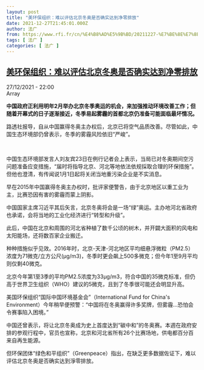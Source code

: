 ```yaml
---
layout: post
title: "美环保组织：难以评估北京冬奥是否确实达到净零排放"
date: 2021-12-27T21:45:01.000Z
author: 法广
from: https://www.rfi.fr/cn/%E4%B8%AD%E5%9B%BD/20211227-%E7%BE%8E%E7%8E%AF%E4%BF%9D%E7%BB%84%E7%BB%87-%E9%9A%BE%E4%BB%A5%E8%AF%84%E4%BC%B0%E5%8C%97%E4%BA%AC%E5%86%AC%E5%A5%A5%E6%98%AF%E5%90%A6%E7%A1%AE%E5%AE%9E%E8%BE%BE%E5%88%B0%E5%87%80%E9%9B%B6%E6%8E%92%E6%94%BE
tags: [ 法广 ]
categories: [ 法广 ]
---
```

<!--1640641501000-->
[美环保组织：难以评估北京冬奥是否确实达到净零排放](https://www.rfi.fr/cn/%E4%B8%AD%E5%9B%BD/20211227-%E7%BE%8E%E7%8E%AF%E4%BF%9D%E7%BB%84%E7%BB%87-%E9%9A%BE%E4%BB%A5%E8%AF%84%E4%BC%B0%E5%8C%97%E4%BA%AC%E5%86%AC%E5%A5%A5%E6%98%AF%E5%90%A6%E7%A1%AE%E5%AE%9E%E8%BE%BE%E5%88%B0%E5%87%80%E9%9B%B6%E6%8E%92%E6%94%BE)
------

<div>
<div>27/12/2021 - 22:00</div>Array<p><strong>                    中国政府正利用明年2月举办北京冬季奥运的机会，来加强推动环境改善工作；但随着开幕式的日子逐渐接近，冬季易起雾霾的首都北京仍准备可能面临最坏情况。                </strong></p><div >                    <p>路透社报导，自从中国赢得冬奥主办权后，北京已将空气品质改善。尽管如此，中国生态环境部仍曾表示，冬季的雾霾风险依旧“严峻”。</p><p> </p><p>中国生态环境部发言人刘友宾23日在例行记者会上表示，当局已对冬奥期间空污问题准备应变措施，“届时将指导北京、河北等地依法依规採取合理的环保措施”。但他也澄清，有传闻说1月1日起将关闭当地重污染企业是不实消息。</p><p>早在2015年中国赢得冬奥主办权时，批评家便警告，由于北京地区以重工业为主，比赛恐因有害的雾霾而蒙上阴影。</p><p>中国国家主席习近平其后矢言，北京冬奥将会是一场“绿”奥运。主办地河北省政府也承诺，会将当地的工业化经济进行“转型和升级”。</p><p>此后，中国在北京和周围的河北省种植了数千公顷的树木，并开闢大面积的风电和太阳能场，还将数百家企业搬迁。</p><p>种种措施似乎见效。2016年时，北京-天津-河北地区平均细悬浮微粒（PM2.5）浓度为71微克/立方公尺(μg/m3)，冬季时更会飙上500多微克；但今年1至9月平均则仅剩40微克。</p><p>北京今年第1至3季的平均PM2.5浓度为33μg/m3，符合中国的35微克标准，但仍高于世界卫生组织（WHO）建议的5微克，且到了冬季很可能还会明显升高。</p><p>美国环保组织“国际中国环境基金会”（International Fund for China's Environment）今年稍早便预警：“中国将在冬奥赢得许多奖牌，但雾霾…恐怕会令赛事陷入困境。”</p><p>中国还曾表示，将让北京冬奥成为史上首度达到“碳中和”的冬奥赛。本週在政府安排的参观行程中，官员也宣称，北京和河北省所有26个比赛场地，供电都百分百来自再生能源。</p><p>但环保团体“绿色和平组织”（Greenpeace）指出，在缺乏更多数据佐证下，难以评估北京冬奥是否确实达到淨零排放。</p>                                            <div data-selfpromo-newsletter>    </div>    <div data-selfpromo-app>    </div>                </div>
</div>
